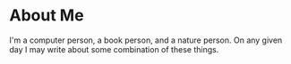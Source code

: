 # About Me

I'm a computer person, a book person, and a nature person. On any given day I may write about some combination of these things.
